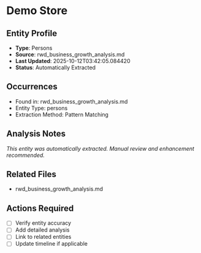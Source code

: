 # Demo Store

## Entity Profile
- **Type**: Persons
- **Source**: rwd_business_growth_analysis.md
- **Last Updated**: 2025-10-12T03:42:05.084420
- **Status**: Automatically Extracted

## Occurrences
- Found in: rwd_business_growth_analysis.md
- Entity Type: persons
- Extraction Method: Pattern Matching

## Analysis Notes
*This entity was automatically extracted. Manual review and enhancement recommended.*

## Related Files
- rwd_business_growth_analysis.md

## Actions Required
- [ ] Verify entity accuracy
- [ ] Add detailed analysis
- [ ] Link to related entities
- [ ] Update timeline if applicable
